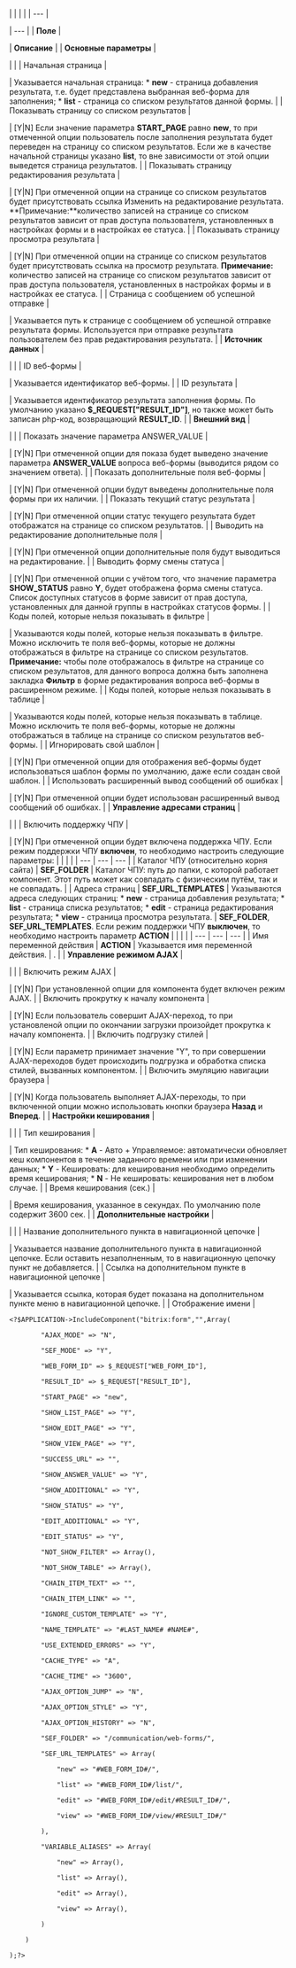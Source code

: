 |  |  |  |
| --- |

| --- |
| **Поле** |

| **Описание** |
| **Основные параметры** |

| |
| Начальная страница |

| Указывается начальная страница:  * **new** - страница добавления результата, т.е. будет представлена выбранная веб-форма для заполнения; * **list** - страница со списком результатов данной формы. |
| Показывать страницу со списком результатов |

| [Y|N] Если значение параметра **START\_PAGE** равно **new**, то при отмеченной опции пользователь после заполнения результата будет переведен на страницу со списком результатов. Если же в качестве начальной страницы указано **list**, то вне зависимости от этой опции выведется страница результатов. |
| Показывать страницу редактирования результата |

| [Y|N] При отмеченной опции на странице со списком результатов будет присутствовать ссылка Изменить на редактирование результата.  **Примечание:**количество записей на странице со списком результатов зависит от прав доступа пользователя, установленных в настройках формы и в настройках ее статуса. |
| Показывать страницу просмотра результата |

| [Y|N] При отмеченной опции на странице со списком результатов будет присутствовать ссылка на просмотр результата.  **Примечание:** количество записей на странице со списком результатов зависит от прав доступа пользователя, установленных в настройках формы и в настройках ее статуса. |
| Страница с сообщением об успешной отправке |

| Указывается путь к странице с сообщением об успешной отправке результата формы. Используется при отправке результата пользователем без прав редактирования результата. |
| **Источник данных** |

| |
| ID веб-формы |

| Указывается идентификатор веб-формы. |
| ID результата |

| Указывается идентификатор результата заполнения формы. По умолчанию указано **$\_REQUEST["RESULT\_ID"]**, но также может быть записан php-код, возвращающий **RESULT\_ID**. |
| **Внешний вид** |

| |
| Показать значение параметра ANSWER\_VALUE |

| [Y|N] При отмеченной опции для показа будет выведено значение параметра **ANSWER\_VALUE** вопроса веб-формы (выводится рядом со значением ответа). |
| Показать дополнительные поля веб-формы |

| [Y|N] При отмеченной опции будут выведены дополнительные поля формы при их наличии. |
| Показать текущий статус результата |

| [Y|N] При отмеченной опции статус текущего результата будет отображатся на странице со списком результатов. |
| Выводить на редактирование дополнительные поля |

| [Y|N] При отмеченной опции дополнительные поля будут выводиться на редактирование. |
| Выводить форму смены статуса |

| [Y|N] При отмеченной опции с учётом того, что значение параметра **SHOW\_STATUS** равно **Y**, будет отображена форма смены статуса. Список доступных статусов в форме зависит от прав доступа, установленных для данной группы в настройках статусов формы. |
| Коды полей, которые нельзя показывать в фильтре |

| Указываются коды полей, которые нельзя показывать в фильтре. Можно исключить те поля веб-формы, которые не должны отображаться в фильтре на странице со списком результатов.  **Примечание:** чтобы поле отображалось в фильтре на странице со списком результатов, для данного вопроса должна быть заполнена закладка **Фильтр** в форме редактирования вопроса веб-формы в расширенном режиме. |
| Коды полей, которые нельзя показывать в таблице |

| Указываются коды полей, которые нельзя показывать в таблице. Можно исключить те поля веб-формы, которые не должны отображаться в таблице на странице со списком результатов веб-формы. |
| Игнорировать свой шаблон |

| [Y|N] При отмеченной опции для отображения веб-формы будет использоваться шаблон формы по умолчанию, даже если создан свой шаблон. |
| Использовать расширенный вывод сообщений об ошибках |

| [Y|N] При отмеченной опции будет использован расширенный вывод сообщений об ошибках. |
| **Управление адресами страниц** |

| |
| Включить поддержку ЧПУ |

| [Y|N] При отмеченной опции будет включена поддержка ЧПУ.   Если режим поддержки ЧПУ **включен**, то необходимо настроить следующие параметры:      |  |  |  | | --- | --- | --- | | Каталог ЧПУ (относительно корня сайта) | **SEF\_FOLDER** | Каталог ЧПУ: путь до папки, с которой работает компонент. Этот путь может как совпадать с физическим путём, так и не совпадать. | | Адреса страниц | **SEF\_URL\_TEMPLATES** | Указываются адреса следующих страниц:  * **new** - cтраница добавления результата; * **list** - cтраница списка результатов; * **edit** - cтраница редактирования результата; * **view** - cтраница просмотра результата. |  **SEF\_FOLDER**, **SEF\_URL\_TEMPLATES**.   Если режим поддержки ЧПУ **выключен**, то необходимо настроить параметр **ACTION**     |  |  |  | | --- | --- | --- | | Имя переменной действия | **ACTION** | Указывается имя переменной действия. |  . |
| **Управление режимом AJAX** |

| |
| Включить режим AJAX |

| [Y|N] При установленной опции для компонента будет включен режим AJAX. |
| Включить прокрутку к началу компонента |

| [Y|N] Если пользователь совершит AJAX-переход, то при установленой опции по окончании загрузки произойдет прокрутка к началу компонента. |
| Включить подгрузку стилей |

| [Y|N] Если параметр принимает значение "Y", то при совершении AJAX-переходов будет происходить подгрузка и обработка списка стилей, вызванных компонентом. |
| Включить эмуляцию навигации браузера |

| [Y|N] Когда пользователь выполняет AJAX-переходы, то при включенной опции можно использовать кнопки браузера **Назад** и **Вперед**. |
| **Настройки кеширования** |

| |
| Тип кеширования |

| Тип кеширования:  * **A** - Авто + Управляемое: автоматически обновляет кеш компонентов в течение заданного времени или при изменении данных; * **Y** - Кешировать: для кеширования необходимо определить время кеширования; * **N** - Не кешировать: кеширования нет в любом случае. |
| Время кеширования (сек.) |

| Время кеширования, указанное в секундах. По умолчанию поле содержит 3600 сек. |
| **Дополнительные настройки** |

| |
| Название дополнительного пункта в навигационной цепочке |

| Указывается название дополнительного пункта в навигационной цепочке. Если оставить незаполненным, то в навигационную цепочку пункт не добавляется. |
| Ссылка на дополнительном пункте в навигационной цепочке |

| Указывается ссылка, которая будет показана на дополнительном пункте меню в навигационной цепочке. |
| Отображение имени |

```
<?$APPLICATION->IncludeComponent("bitrix:form","",Array(

		"AJAX_MODE" => "N", 

		"SEF_MODE" => "Y", 

		"WEB_FORM_ID" => $_REQUEST["WEB_FORM_ID"], 

		"RESULT_ID" => $_REQUEST["RESULT_ID"], 

		"START_PAGE" => "new", 

		"SHOW_LIST_PAGE" => "Y", 

		"SHOW_EDIT_PAGE" => "Y", 

		"SHOW_VIEW_PAGE" => "Y", 

		"SUCCESS_URL" => "", 

		"SHOW_ANSWER_VALUE" => "Y", 

		"SHOW_ADDITIONAL" => "Y", 

		"SHOW_STATUS" => "Y", 

		"EDIT_ADDITIONAL" => "Y", 

		"EDIT_STATUS" => "Y", 

		"NOT_SHOW_FILTER" => Array(), 

		"NOT_SHOW_TABLE" => Array(), 

		"CHAIN_ITEM_TEXT" => "", 

		"CHAIN_ITEM_LINK" => "", 

		"IGNORE_CUSTOM_TEMPLATE" => "Y",

		"NAME_TEMPLATE" => "#LAST_NAME# #NAME#",

		"USE_EXTENDED_ERRORS" => "Y", 

		"CACHE_TYPE" => "A", 

		"CACHE_TIME" => "3600", 

		"AJAX_OPTION_JUMP" => "N", 

		"AJAX_OPTION_STYLE" => "Y", 

		"AJAX_OPTION_HISTORY" => "N", 

		"SEF_FOLDER" => "/communication/web-forms/", 

		"SEF_URL_TEMPLATES" => Array(

			"new" => "#WEB_FORM_ID#/",

			"list" => "#WEB_FORM_ID#/list/",

			"edit" => "#WEB_FORM_ID#/edit/#RESULT_ID#/",

			"view" => "#WEB_FORM_ID#/view/#RESULT_ID#/"

		),

		"VARIABLE_ALIASES" => Array(

			"new" => Array(),

			"list" => Array(),

			"edit" => Array(),

			"view" => Array(),

		)

	)

);?>


```